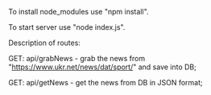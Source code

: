 To install node_modules use "npm install".

To start server use "node index.js".

Description of routes:

GET: api/grabNews - grab the news from "https://www.ukr.net/news/dat/sport/" and save into DB;

GET: api/getNews - get the news from DB in JSON format;
